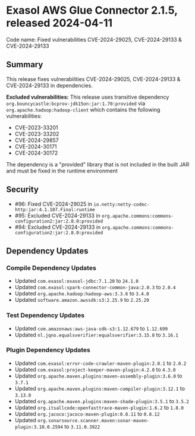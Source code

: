 # Exasol AWS Glue Connector 2.1.5, released 2024-04-11

Code name: Fixed vulnerabilities CVE-2024-29025, CVE-2024-29133 & CVE-2024-29133

## Summary

This release fixes vulnerabilities CVE-2024-29025, CVE-2024-29133 & CVE-2024-29133 in dependencies.

**Excluded vulnerabilities:** This release uses transitive dependency `org.bouncycastle:bcprov-jdk15on:jar:1.70:provided` via `org.apache.hadoop:hadoop-client` which contains the following vulnerabilities:
* CVE-2023-33201 
* CVE-2023-33202
* CVE-2024-29857
* CVE-2024-30171
* CVE-2024-30172

The dependency is a "provided" library that is not included in the built JAR and must be fixed in the runtime environment

## Security

* #96: Fixed CVE-2024-29025 in `io.netty:netty-codec-http:jar:4.1.107.Final:runtime`
* #95: Excluded CVE-2024-29133 in `org.apache.commons:commons-configuration2:jar:2.8.0:provided`
* #94: Excluded CVE-2024-29133 in `org.apache.commons:commons-configuration2:jar:2.8.0:provided`

## Dependency Updates

### Compile Dependency Updates

* Updated `com.exasol:exasol-jdbc:7.1.20` to `24.1.0`
* Updated `com.exasol:spark-connector-common-java:2.0.3` to `2.0.4`
* Updated `org.apache.hadoop:hadoop-aws:3.3.6` to `3.4.0`
* Updated `software.amazon.awssdk:s3:2.25.9` to `2.25.29`

### Test Dependency Updates

* Updated `com.amazonaws:aws-java-sdk-s3:1.12.679` to `1.12.699`
* Updated `nl.jqno.equalsverifier:equalsverifier:3.15.8` to `3.16.1`

### Plugin Dependency Updates

* Updated `com.exasol:error-code-crawler-maven-plugin:2.0.1` to `2.0.2`
* Updated `com.exasol:project-keeper-maven-plugin:4.2.0` to `4.3.0`
* Updated `org.apache.maven.plugins:maven-assembly-plugin:3.6.0` to `3.7.1`
* Updated `org.apache.maven.plugins:maven-compiler-plugin:3.12.1` to `3.13.0`
* Updated `org.apache.maven.plugins:maven-shade-plugin:3.5.1` to `3.5.2`
* Updated `org.itsallcode:openfasttrace-maven-plugin:1.6.2` to `1.8.0`
* Updated `org.jacoco:jacoco-maven-plugin:0.8.11` to `0.8.12`
* Updated `org.sonarsource.scanner.maven:sonar-maven-plugin:3.10.0.2594` to `3.11.0.3922`
